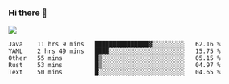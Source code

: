 ### Hi there 👋
![](https://github-readme-stats.vercel.app/api?username=tuichenchuxin)
<!--START_SECTION:waka-->
```text
Java    11 hrs 9 mins   ███████████████▓░░░░░░░░░   62.16 % 
YAML    2 hrs 49 mins   ████░░░░░░░░░░░░░░░░░░░░░   15.75 % 
Other   55 mins         █▒░░░░░░░░░░░░░░░░░░░░░░░   05.15 % 
Rust    53 mins         █▒░░░░░░░░░░░░░░░░░░░░░░░   04.97 % 
Text    50 mins         █░░░░░░░░░░░░░░░░░░░░░░░░   04.65 % 
```
<!--END_SECTION:waka-->
